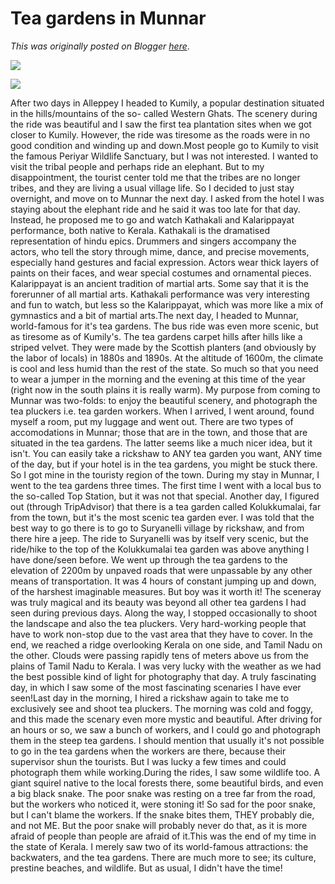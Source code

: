 # Tea gardens in Munnar

*This was originally posted on Blogger [here](https://photopensieve.blogspot.com/2012/02/tea-gardens-in-munnar.html)*.

![](https://blogger.googleusercontent.com/img/b/R29vZ2xl/AVvXsEjzi4QeDmyHwyA9qR9hlll4gJdNvsWrtqiZIeZSigbcS-1akqOhEn43BThI6nCz4Cd2AUKkZzRglvTUaahn4yUCuLyUoMgM0J3HJe4x0QzRPjeU9GglREbvq1u_4eTKNRkbKWeeQ63ixcwh/s320/photo+1-721500.JPG)

![](https://blogger.googleusercontent.com/img/b/R29vZ2xl/AVvXsEgR-g12ScnCT_qAL7VGMhPlhaQCMN_rZ7bRO1Ade2h8YhQULughL86yqLGOsCtO-2zv8jD4BqIDyFAjn-C0uSh6U_BoZoMoF2fhvyivZxZyGJhGkXo7zS010vH82xiQtGVVcRnOq8wybzz0/s320/photo+2-722577.JPG)

After two days in Alleppey I headed to Kumily, a popular destination situated in the hills/mountains of the so- called Western Ghats. The scenery during the ride was beautiful and I saw the first tea plantation sites when we got closer to Kumily. However, the ride was tiresome as the roads were in no good condition and winding up and down.Most people go to Kumily to visit the famous Periyar Wildlife Sanctuary, but I was not interested. I wanted to visit the tribal people and perhaps ride an elephant. But to my disappointment, the tourist center told me that the tribes are no longer tribes, and they are living a usual village life. So I decided to just stay overnight, and move on to Munnar the next day. I asked from the hotel I was staying about the elephant ride and he said it was too late for that day. Instead, he proposed me to go and watch Kathakali and Kalarippayat performance, both native to Kerala. Kathakali is the dramatised representation of hindu epics. Drummers and singers accompany the actors, who tell the story through mime, dance, and precise movements, especially hand gestures and facial expression. Actors wear thick layers of paints on their faces, and wear special costumes and ornamental pieces. Kalarippayat is an ancient tradition of martial arts. Some say that it is the forerunner of all martial arts. Kathakali performance was very interesting and fun to watch, but less so the Kalarippayat, which was more like a mix of gymnastics and a bit of martial arts.The next day, I headed to Munnar, world-famous for it's tea gardens. The bus ride was even more scenic, but as tiresome as of Kumily's. The tea gardens carpet hills after hills like a striped velvet. They were made by the Scottish planters (and obviously by the labor of locals) in 1880s and 1890s. At the altitude of 1600m, the climate is cool and less humid than the rest of the state. So much so that you need to wear a jumper in the morning and the evening at this time of the year (right now in the south plains it is really warm). My purpose from coming to Munnar was two-folds: to enjoy the beautiful scenery, and photograph the tea pluckers i.e. tea garden workers. When I arrived, I went around, found myself a room, put my luggage and went out. There are two types of accomodations in Munnar; those that are in the town, and those that are situated in the tea gardens. The latter seems like a much nicer idea, but it isn't. You can easily take a rickshaw to ANY tea garden you want, ANY time of the day, but if your hotel is in the tea gardens, you might be stuck there. So I got mine in the touristy region of the town. During my stay in Munnar, I went to the tea gardens three times. The first time I went with a local bus to the so-called Top Station, but it was not that special. Another day, I figured out (through TripAdvisor) that there is a tea garden called Kolukkumalai, far from the town, but it's the most scenic tea garden ever. I was told that the best way to go there is to go to Suryanelli village by rickshaw, and from there hire a jeep. The ride to Suryanelli was by itself very scenic, but the ride/hike to the top of the Kolukkumalai tea garden was above anything I have done/seen before. We went up through the tea gardens to the elevation of 2200m by unpaved roads that were unpassable by any other means of transportation. It was 4 hours of constant jumping up and down, of the harshest imaginable measures. But boy was it worth it! The sceneray was truly magical and its beauty was beyond all other tea gardens I had seen during previous days. Along the way, I stopped occasionally to shoot the landscape and also the tea pluckers. Very hard-working people that have to work non-stop due to the vast area that they have to cover. In the end, we reached a ridge overlooking Kerala on one side, and Tamil Nadu on the other. Clouds were passing rapidly tens of meters above us from the plains of Tamil Nadu to Kerala. I was very lucky with the weather as we had the best possible kind of light for photography that day. A truly fascinating day, in which I saw some of the most fascinating scenaries I have ever seen!Last day in the morning, I hired a rickshaw again to take me to exclusively see and shoot tea pluckers. The morning was cold and foggy, and this made the scenary even more mystic and beautiful. After driving for an hours or so, we saw a bunch of workers, and I could go and photograph them in the steep tea gardens. I should mention that usually it's not possible to go in the tea gardens when the workers are there, because their supervisor shun the tourists. But I was lucky a few times and could photograph them while working.During the rides, I saw some wildlife too. A giant squirel native to the local forests there, some beautiful birds, and even a big black snake. The poor snake was resting on a tree far from the road, but the workers who noticed it, were stoning it! So sad for the poor snake, but I can't blame the workers. If the snake bites them, THEY probably die, and not ME. But the poor snake will probably never do that, as it is more afraid of people than people are afraid of it.This was the end of my time in the state of Kerala. I merely saw two of its world-famous attractions: the backwaters, and the tea gardens. There are much more to see; its culture, prestine beaches, and wildlife. But as usual, I didn't have the time!